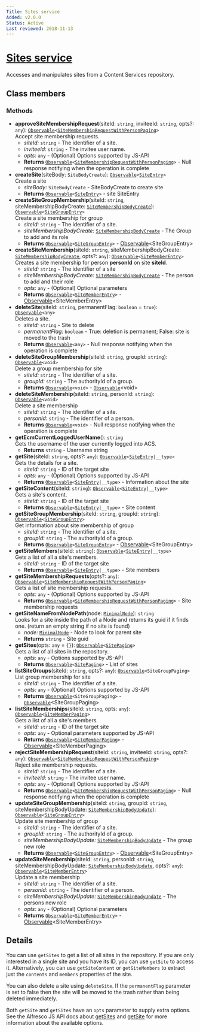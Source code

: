 ```yaml
---
Title: Sites service
Added: v2.0.0
Status: Active
Last reviewed: 2018-11-13
---
```


# [Sites service](../../../lib/core/services/sites.service.ts "Defined in sites.service.ts")

Accesses and manipulates sites from a Content Services repository.

## Class members

### Methods

-   **approveSiteMembershipRequest**(siteId: `string`, inviteeId: `string`, opts?: `any`): [`Observable`](http://reactivex.io/documentation/observable.html)`<`[`SiteMembershipRequestWithPersonPaging`](https://github.com/Alfresco/alfresco-js-api/blob/develop/src/api/content-rest-api/docs/SiteMembershipRequestWithPersonPaging.md)`>`<br/>
    Accept site membership requests.
    -   _siteId:_ `string`  - The identifier of a site.
    -   _inviteeId:_ `string`  - The invitee user name.
    -   _opts:_ `any`  - (Optional) Options supported by JS-API
    -   **Returns** [`Observable`](http://reactivex.io/documentation/observable.html)`<`[`SiteMembershipRequestWithPersonPaging`](https://github.com/Alfresco/alfresco-js-api/blob/develop/src/api/content-rest-api/docs/SiteMembershipRequestWithPersonPaging.md)`>` - Null response notifying when the operation is complete
-   **createSite**(siteBody: `SiteBodyCreate`): [`Observable`](http://reactivex.io/documentation/observable.html)`<`[`SiteEntry`](https://github.com/Alfresco/alfresco-js-api/blob/master/src/alfresco-core-rest-api/docs/SiteEntry.md)`>`<br/>
    Create a site
    -   _siteBody:_ `SiteBodyCreate`  - SiteBodyCreate to create site
    -   **Returns** [`Observable`](http://reactivex.io/documentation/observable.html)`<`[`SiteEntry`](https://github.com/Alfresco/alfresco-js-api/blob/master/src/alfresco-core-rest-api/docs/SiteEntry.md)`>` - site SiteEntry
-   **createSiteGroupMembership**(siteId: `string`, siteMembershipBodyCreate: [`SiteMembershipBodyCreate`](https://github.com/Alfresco/alfresco-js-api/blob/develop/src/api/content-rest-api/docs/SiteMembershipBodyCreate.md)): [`Observable`](http://reactivex.io/documentation/observable.html)`<`[`SiteGroupEntry`](https://github.com/Alfresco/alfresco-js-api/blob/develop/src/api/content-rest-api/docs/SiteGroupEntry.md)`>`<br/>
    Create a site membership for group
    -   _siteId:_ `string`  - The identifier of a site.
    -   _siteMembershipBodyCreate:_ [`SiteMembershipBodyCreate`](https://github.com/Alfresco/alfresco-js-api/blob/develop/src/api/content-rest-api/docs/SiteMembershipBodyCreate.md)  - The Group to add and its role
    -   **Returns** [`Observable`](http://reactivex.io/documentation/observable.html)`<`[`SiteGroupEntry`](https://github.com/Alfresco/alfresco-js-api/blob/develop/src/api/content-rest-api/docs/SiteGroupEntry.md)`>` - [Observable](http://reactivex.io/documentation/observable.html)&lt;SiteGroupEntry>
-   **createSiteMembership**(siteId: `string`, siteMembershipBodyCreate: [`SiteMembershipBodyCreate`](https://github.com/Alfresco/alfresco-js-api/blob/develop/src/api/content-rest-api/docs/SiteMembershipBodyCreate.md), opts?: `any`): [`Observable`](http://reactivex.io/documentation/observable.html)`<`[`SiteMemberEntry`](https://github.com/Alfresco/alfresco-js-api/blob/develop/src/api/content-rest-api/docs/SiteMemberEntry.md)`>`<br/>
    Creates a site membership for person **personId** on site **siteId**.
    -   _siteId:_ `string`  - The identifier of a site
    -   _siteMembershipBodyCreate:_ [`SiteMembershipBodyCreate`](https://github.com/Alfresco/alfresco-js-api/blob/develop/src/api/content-rest-api/docs/SiteMembershipBodyCreate.md)  - The person to add and their role
    -   _opts:_ `any`  - (Optional) Optional parameters
    -   **Returns** [`Observable`](http://reactivex.io/documentation/observable.html)`<`[`SiteMemberEntry`](https://github.com/Alfresco/alfresco-js-api/blob/develop/src/api/content-rest-api/docs/SiteMemberEntry.md)`>` - [Observable](http://reactivex.io/documentation/observable.html)&lt;SiteMemberEntry>
-   **deleteSite**(siteId: `string`, permanentFlag: `boolean` = `true`): [`Observable`](http://reactivex.io/documentation/observable.html)`<any>`<br/>
    Deletes a site.
    -   _siteId:_ `string`  - Site to delete
    -   _permanentFlag:_ `boolean`  - True: deletion is permanent; False: site is moved to the trash
    -   **Returns** [`Observable`](http://reactivex.io/documentation/observable.html)`<any>` - Null response notifying when the operation is complete
-   **deleteSiteGroupMembership**(siteId: `string`, groupId: `string`): [`Observable`](http://reactivex.io/documentation/observable.html)`<void>`<br/>
    Delete a group membership for site
    -   _siteId:_ `string`  - The identifier of a site.
    -   _groupId:_ `string`  - The authorityId of a group.
    -   **Returns** [`Observable`](http://reactivex.io/documentation/observable.html)`<void>` - [`Observable`](http://reactivex.io/documentation/observable.html)&lt;void>
-   **deleteSiteMembership**(siteId: `string`, personId: `string`): [`Observable`](http://reactivex.io/documentation/observable.html)`<void>`<br/>
    Delete a site membership
    -   _siteId:_ `string`  - The identifier of a site.
    -   _personId:_ `string`  - The identifier of a person.
    -   **Returns** [`Observable`](http://reactivex.io/documentation/observable.html)`<void>` - Null response notifying when the operation is complete
-   **getEcmCurrentLoggedUserName**(): `string`<br/>
    Gets the username of the user currently logged into ACS.
    -   **Returns** `string` - Username string
-   **getSite**(siteId: `string`, opts?: `any`): [`Observable`](http://reactivex.io/documentation/observable.html)`<`[`SiteEntry`](https://github.com/Alfresco/alfresco-js-api/blob/master/src/alfresco-core-rest-api/docs/SiteEntry.md)`|__type>`<br/>
    Gets the details for a site.
    -   _siteId:_ `string`  - ID of the target site
    -   _opts:_ `any`  - (Optional) Options supported by JS-API
    -   **Returns** [`Observable`](http://reactivex.io/documentation/observable.html)`<`[`SiteEntry`](https://github.com/Alfresco/alfresco-js-api/blob/master/src/alfresco-core-rest-api/docs/SiteEntry.md)`|__type>` - Information about the site
-   **getSiteContent**(siteId: `string`): [`Observable`](http://reactivex.io/documentation/observable.html)`<`[`SiteEntry`](https://github.com/Alfresco/alfresco-js-api/blob/master/src/alfresco-core-rest-api/docs/SiteEntry.md)`|__type>`<br/>
    Gets a site's content.
    -   _siteId:_ `string`  - ID of the target site
    -   **Returns** [`Observable`](http://reactivex.io/documentation/observable.html)`<`[`SiteEntry`](https://github.com/Alfresco/alfresco-js-api/blob/master/src/alfresco-core-rest-api/docs/SiteEntry.md)`|__type>` - Site content
-   **getSiteGroupMembership**(siteId: `string`, groupId: `string`): [`Observable`](http://reactivex.io/documentation/observable.html)`<`[`SiteGroupEntry`](https://github.com/Alfresco/alfresco-js-api/blob/develop/src/api/content-rest-api/docs/SiteGroupEntry.md)`>`<br/>
    Get information about site membership of group
    -   _siteId:_ `string`  - The identifier of a site.
    -   _groupId:_ `string`  - The authorityId of a group.
    -   **Returns** [`Observable`](http://reactivex.io/documentation/observable.html)`<`[`SiteGroupEntry`](https://github.com/Alfresco/alfresco-js-api/blob/develop/src/api/content-rest-api/docs/SiteGroupEntry.md)`>` - [Observable](http://reactivex.io/documentation/observable.html)&lt;SiteGroupEntry>
-   **getSiteMembers**(siteId: `string`): [`Observable`](http://reactivex.io/documentation/observable.html)`<`[`SiteEntry`](https://github.com/Alfresco/alfresco-js-api/blob/master/src/alfresco-core-rest-api/docs/SiteEntry.md)`|__type>`<br/>
    Gets a list of all a site's members.
    -   _siteId:_ `string`  - ID of the target site
    -   **Returns** [`Observable`](http://reactivex.io/documentation/observable.html)`<`[`SiteEntry`](https://github.com/Alfresco/alfresco-js-api/blob/master/src/alfresco-core-rest-api/docs/SiteEntry.md)`|__type>` - Site members
-   **getSiteMembershipRequests**(opts?: `any`): [`Observable`](http://reactivex.io/documentation/observable.html)`<`[`SiteMembershipRequestWithPersonPaging`](https://github.com/Alfresco/alfresco-js-api/blob/develop/src/api/content-rest-api/docs/SiteMembershipRequestWithPersonPaging.md)`>`<br/>
    Gets a list of site membership requests.
    -   _opts:_ `any`  - (Optional) Options supported by JS-API
    -   **Returns** [`Observable`](http://reactivex.io/documentation/observable.html)`<`[`SiteMembershipRequestWithPersonPaging`](https://github.com/Alfresco/alfresco-js-api/blob/develop/src/api/content-rest-api/docs/SiteMembershipRequestWithPersonPaging.md)`>` - Site membership requests
-   **getSiteNameFromNodePath**(node: [`MinimalNode`](https://github.com/Alfresco/alfresco-js-api/blob/master/src/alfresco-core-rest-api/docs/NodeMinimalEntry.md)): `string`<br/>
    Looks for a site inside the path of a Node and returns its guid if it finds one. (return an empty string if no site is found)
    -   _node:_ [`MinimalNode`](https://github.com/Alfresco/alfresco-js-api/blob/master/src/alfresco-core-rest-api/docs/NodeMinimalEntry.md)  - Node to look for parent site
    -   **Returns** `string` - Site guid
-   **getSites**(opts: `any` = `{}`): [`Observable`](http://reactivex.io/documentation/observable.html)`<`[`SitePaging`](https://github.com/Alfresco/alfresco-js-api/blob/master/src/alfresco-core-rest-api/docs/SitePaging.md)`>`<br/>
    Gets a list of all sites in the repository.
    -   _opts:_ `any`  - Options supported by JS-API
    -   **Returns** [`Observable`](http://reactivex.io/documentation/observable.html)`<`[`SitePaging`](https://github.com/Alfresco/alfresco-js-api/blob/master/src/alfresco-core-rest-api/docs/SitePaging.md)`>` - List of sites
-   **listSiteGroups**(siteId: `string`, opts?: `any`): [`Observable`](http://reactivex.io/documentation/observable.html)`<SiteGroupPaging>`<br/>
    List group membership for site
    -   _siteId:_ `string`  - The identifier of a site.
    -   _opts:_ `any`  - (Optional) Options supported by JS-API
    -   **Returns** [`Observable`](http://reactivex.io/documentation/observable.html)`<SiteGroupPaging>` - [`Observable`](http://reactivex.io/documentation/observable.html)&lt;SiteGroupPaging>
-   **listSiteMemberships**(siteId: `string`, opts: `any`): [`Observable`](http://reactivex.io/documentation/observable.html)`<`[`SiteMemberPaging`](https://github.com/Alfresco/alfresco-js-api/blob/develop/src/api/content-rest-api/docs/SiteMemberPaging.md)`>`<br/>
    Gets a list of all a site's members.
    -   _siteId:_ `string`  - ID of the target site
    -   _opts:_ `any`  - Optional parameters supported by JS-API
    -   **Returns** [`Observable`](http://reactivex.io/documentation/observable.html)`<`[`SiteMemberPaging`](https://github.com/Alfresco/alfresco-js-api/blob/develop/src/api/content-rest-api/docs/SiteMemberPaging.md)`>` - [Observable](http://reactivex.io/documentation/observable.html)&lt;SiteMemberPaging>
-   **rejectSiteMembershipRequest**(siteId: `string`, inviteeId: `string`, opts?: `any`): [`Observable`](http://reactivex.io/documentation/observable.html)`<`[`SiteMembershipRequestWithPersonPaging`](https://github.com/Alfresco/alfresco-js-api/blob/develop/src/api/content-rest-api/docs/SiteMembershipRequestWithPersonPaging.md)`>`<br/>
    Reject site membership requests.
    -   _siteId:_ `string`  - The identifier of a site.
    -   _inviteeId:_ `string`  - The invitee user name.
    -   _opts:_ `any`  - (Optional) Options supported by JS-API
    -   **Returns** [`Observable`](http://reactivex.io/documentation/observable.html)`<`[`SiteMembershipRequestWithPersonPaging`](https://github.com/Alfresco/alfresco-js-api/blob/develop/src/api/content-rest-api/docs/SiteMembershipRequestWithPersonPaging.md)`>` - Null response notifying when the operation is complete
-   **updateSiteGroupMembership**(siteId: `string`, groupId: `string`, siteMembershipBodyUpdate: [`SiteMembershipBodyUpdate`](https://github.com/Alfresco/alfresco-js-api/blob/develop/src/api/content-rest-api/docs/SiteMembershipBodyUpdate.md)): [`Observable`](http://reactivex.io/documentation/observable.html)`<`[`SiteGroupEntry`](https://github.com/Alfresco/alfresco-js-api/blob/develop/src/api/content-rest-api/docs/SiteGroupEntry.md)`>`<br/>
    Update site membership of group
    -   _siteId:_ `string`  - The identifier of a site.
    -   _groupId:_ `string`  - The authorityId of a group.
    -   _siteMembershipBodyUpdate:_ [`SiteMembershipBodyUpdate`](https://github.com/Alfresco/alfresco-js-api/blob/develop/src/api/content-rest-api/docs/SiteMembershipBodyUpdate.md)  - The group new role
    -   **Returns** [`Observable`](http://reactivex.io/documentation/observable.html)`<`[`SiteGroupEntry`](https://github.com/Alfresco/alfresco-js-api/blob/develop/src/api/content-rest-api/docs/SiteGroupEntry.md)`>` - [Observable](http://reactivex.io/documentation/observable.html)&lt;SiteGroupEntry>
-   **updateSiteMembership**(siteId: `string`, personId: `string`, siteMembershipBodyUpdate: [`SiteMembershipBodyUpdate`](https://github.com/Alfresco/alfresco-js-api/blob/develop/src/api/content-rest-api/docs/SiteMembershipBodyUpdate.md), opts?: `any`): [`Observable`](http://reactivex.io/documentation/observable.html)`<`[`SiteMemberEntry`](https://github.com/Alfresco/alfresco-js-api/blob/develop/src/api/content-rest-api/docs/SiteMemberEntry.md)`>`<br/>
    Update a site membership
    -   _siteId:_ `string`  - The identifier of a site.
    -   _personId:_ `string`  - The identifier of a person.
    -   _siteMembershipBodyUpdate:_ [`SiteMembershipBodyUpdate`](https://github.com/Alfresco/alfresco-js-api/blob/develop/src/api/content-rest-api/docs/SiteMembershipBodyUpdate.md)  - The persons new role
    -   _opts:_ `any`  - (Optional) Optional parameters
    -   **Returns** [`Observable`](http://reactivex.io/documentation/observable.html)`<`[`SiteMemberEntry`](https://github.com/Alfresco/alfresco-js-api/blob/develop/src/api/content-rest-api/docs/SiteMemberEntry.md)`>` - [Observable](http://reactivex.io/documentation/observable.html)&lt;SiteMemberEntry>

## Details

You can use `getSites` to get a list of all sites in the repository.
If you are only interested in a single site and you have its ID, you
can use `getSite` to access it. Alternatively, you can use `getSiteContent`
or `getSiteMembers` to extract just the `contents` and `members` properties
of the site.

You can also delete a site using `deleteSite`. If the `permanentFlag` parameter
is set to false then the site will be moved to the trash rather than being
deleted immediately.

Both `getSite` and `getSites` have an `opts` parameter to supply extra
options. See the Alfresco JS API docs about
[getSites](https://github.com/Alfresco/alfresco-js-api/blob/master/src/alfresco-core-rest-api/docs/SitesApi.md#getSites)
and
[getSite](https://github.com/Alfresco/alfresco-js-api/blob/master/src/alfresco-core-rest-api/docs/SitesApi.md#getSite)
for more information about the available options.
